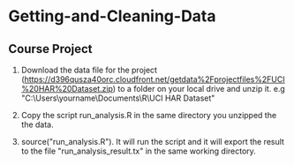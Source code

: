 Getting-and-Cleaning-Data
=========================

## Course Project

1. Download the data file for the project (https://d396qusza40orc.cloudfront.net/getdata%2Fprojectfiles%2FUCI%20HAR%20Dataset.zip) to a folder on your local drive and unzip it. e.g "C:\Users\yourname\Documents\R\UCI HAR Dataset\"

2. Copy the script run_analysis.R in the same directory you unzipped the the data.

3. source("run_analysis.R"). It will run the script and it will export the result to the file "run_analysis_result.tx" in the same working directory.
